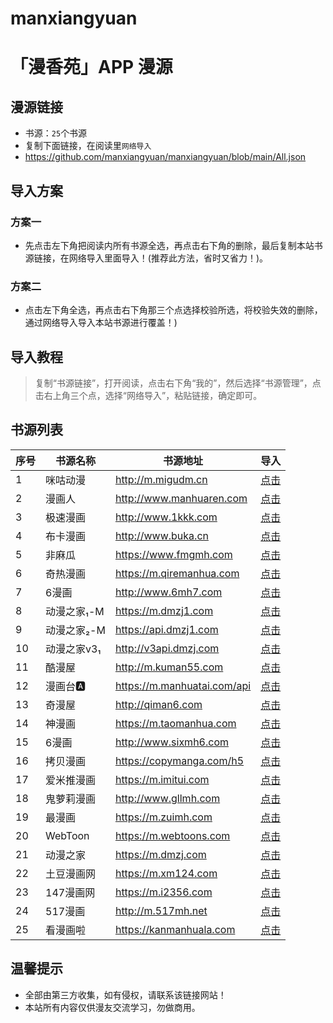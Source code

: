 # manxiangyuan

# **「漫香苑」APP 漫源** 

## 漫源链接

- 书源：`25`个书源
- 复制下面链接，在阅读里`网络导入`
- https://github.com/manxiangyuan/manxiangyuan/blob/main/All.json


## 导入方案

### 方案一
- 先点击左下角把阅读内所有书源全选，再点击右下角的删除，最后复制本站书源链接，在网络导入里面导入！(推荐此方法，省时又省力！)。

### 方案二
- 点击左下角全选，再点击右下角那三个点选择校验所选，将校验失效的删除，通过网络导入导入本站书源进行覆盖！)


## 导入教程

> 复制“书源链接”，打开阅读，点击右下角“我的”，然后选择“书源管理”，点击右上角三个点，选择“网络导入”，粘贴链接，确定即可。

##  书源列表

|序号 | 书源名称  | 书源地址  | 导入 |
| ------------ | ------------ | ------------ | ------------ |
| 1 | 咪咕动漫 | http://m.migudm.cn | <a href="https://github.com/manxiangyuan/manxiangyuan/blob/main/All.json">点击</a>
| 2 | 漫画人 | http://www.manhuaren.com	 | <a href="https://github.com/manxiangyuan/manxiangyuan/blob/main/All.json">点击</a>
| 3 | 极速漫画 | http://www.1kkk.com	 | <a href="https://github.com/manxiangyuan/manxiangyuan/blob/main/All.json">点击</a>
| 4 | 布卡漫画 | http://www.buka.cn | <a href="https://github.com/manxiangyuan/manxiangyuan/blob/main/All.json">点击</a>
| 5 | 非麻瓜 | https://www.fmgmh.com | <a href="https://github.com/manxiangyuan/manxiangyuan/blob/main/All.json">点击</a>
| 6 | 奇热漫画 | https://m.qiremanhua.com | <a href="https://github.com/manxiangyuan/manxiangyuan/blob/main/All.json">点击</a>
| 7 | 6漫画 | http://www.6mh7.com | <a href="https://github.com/manxiangyuan/manxiangyuan/blob/main/All.json">点击</a>
| 8 | 动漫之家₁-M | https://m.dmzj1.com | <a href="https://github.com/manxiangyuan/manxiangyuan/blob/main/All.json">点击</a>
| 9 | 动漫之家₂-M | https://api.dmzj1.com | <a href="https://github.com/manxiangyuan/manxiangyuan/blob/main/All.json">点击</a>
| 10 | 动漫之家v3₁ | http://v3api.dmzj.com | <a href="https://github.com/manxiangyuan/manxiangyuan/blob/main/All.json">点击</a>
| 11 | 酷漫屋 | http://m.kuman55.com | <a href="https://github.com/manxiangyuan/manxiangyuan/blob/main/All.json">点击</a>
| 12 | 漫画台🅰 | https://m.manhuatai.com/api | <a href="https://github.com/manxiangyuan/manxiangyuan/blob/main/All.json">点击</a>
| 13 | 奇漫屋 | http://qiman6.com | <a href="https://github.com/manxiangyuan/manxiangyuan/blob/main/All.json">点击</a>
| 14 | 神漫画 | https://m.taomanhua.com | <a href="https://github.com/manxiangyuan/manxiangyuan/blob/main/All.json">点击</a>
| 15 | 6漫画 | http://www.sixmh6.com | <a href="https://github.com/manxiangyuan/manxiangyuan/blob/main/All.json">点击</a>
| 16 | 拷贝漫画 | https://copymanga.com/h5 | <a href="https://github.com/manxiangyuan/manxiangyuan/blob/main/All.json">点击</a>
| 17 | 爱米推漫画 | https://m.imitui.com | <a href="https://github.com/manxiangyuan/manxiangyuan/blob/main/All.json">点击</a>
| 18 | 鬼萝莉漫画 | http://www.gllmh.com | <a href="https://github.com/manxiangyuan/manxiangyuan/blob/main/All.json">点击</a>
| 19 | 最漫画 | https://m.zuimh.com | <a href="https://github.com/manxiangyuan/manxiangyuan/blob/main/All.json">点击</a>
| 20 | WebToon | https://m.webtoons.com | <a href="https://github.com/manxiangyuan/manxiangyuan/blob/main/All.json">点击</a>
| 21 | 动漫之家 | https://m.dmzj.com | <a href="https://github.com/manxiangyuan/manxiangyuan/blob/main/All.json">点击</a>
| 22 | 土豆漫画网 | https://m.xm124.com | <a href="https://github.com/manxiangyuan/manxiangyuan/blob/main/All.json">点击</a>
| 23 | 147漫画网 | https://m.i2356.com | <a href="https://github.com/manxiangyuan/manxiangyuan/blob/main/All.json">点击</a>
| 24 | 517漫画 | http://m.517mh.net | <a href="https://github.com/manxiangyuan/manxiangyuan/blob/main/All.json">点击</a>
| 25 | 看漫画啦 | https://kanmanhuala.com | <a href="https://github.com/manxiangyuan/manxiangyuan/blob/main/All.json">点击</a>


## 温馨提示

- 全部由第三方收集，如有侵权，请联系该链接网站！
- 本站所有内容仅供漫友交流学习，勿做商用。
    
